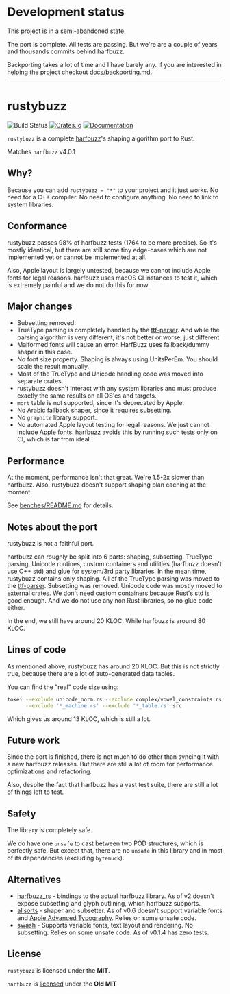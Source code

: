 # Development status

This project is in a semi-abandoned state.

The port is complete. All tests are passing. But we're are a couple of years and thousands commits
behind harfbuzz.

Backporting takes a lot of time and I have barely any.
If you are interested in helping the project checkout
[docs/backporting.md](./docs/backporting.md).

---

# rustybuzz
![Build Status](https://github.com/RazrFalcon/rustybuzz/workflows/Rust/badge.svg)
[![Crates.io](https://img.shields.io/crates/v/rustybuzz.svg)](https://crates.io/crates/rustybuzz)
[![Documentation](https://docs.rs/rustybuzz/badge.svg)](https://docs.rs/rustybuzz)

`rustybuzz` is a complete [harfbuzz](https://github.com/harfbuzz/harfbuzz)'s
shaping algorithm port to Rust.

Matches `harfbuzz` v4.0.1

## Why?

Because you can add `rustybuzz = "*"` to your project and it just works.
No need for a C++ compiler. No need to configure anything. No need to link to system libraries.

## Conformance

rustybuzz passes 98% of harfbuzz tests (1764 to be more precise).
So it's mostly identical, but there are still some tiny edge-cases which
are not implemented yet or cannot be implemented at all.

Also, Apple layout is largely untested, because we cannot include Apple fonts for legal reasons.
harfbuzz uses macOS CI instances to test it, which is extremely painful
and we do not do this for now.

## Major changes

- Subsetting removed.
- TrueType parsing is completely handled by the
  [ttf-parser](https://github.com/RazrFalcon/ttf-parser).
  And while the parsing algorithm is very different, it's not better or worse, just different.
- Malformed fonts will cause an error. HarfBuzz uses fallback/dummy shaper in this case.
- No font size property. Shaping is always using UnitsPerEm. You should scale the result manually.
- Most of the TrueType and Unicode handling code was moved into separate crates.
- rustybuzz doesn't interact with any system libraries and must produce exactly the same
  results on all OS'es and targets.
- `mort` table is not supported, since it's deprecated by Apple.
- No Arabic fallback shaper, since it requires subsetting.
- No `graphite` library support.
- No automated Apple layout testing for legal reasons. We just cannot include Apple fonts.
  harfbuzz avoids this by running such tests only on CI, which is far from ideal.

## Performance

At the moment, performance isn't that great. We're 1.5-2x slower than harfbuzz.
Also, rustybuzz doesn't support shaping plan caching at the moment.

See [benches/README.md](./benches/README.md) for details.

## Notes about the port

rustybuzz is not a faithful port.

harfbuzz can roughly be split into 6 parts: shaping, subsetting, TrueType parsing,
Unicode routines, custom containers and utilities (harfbuzz doesn't use C++ std)
and glue for system/3rd party libraries. In the mean time, rustybuzz contains only shaping.
All of the TrueType parsing was moved to the [ttf-parser](https://github.com/RazrFalcon/ttf-parser).
Subsetting was removed. Unicode code was mostly moved to external crates.
We don't need custom containers because Rust's std is good enough.
And we do not use any non Rust libraries, so no glue code either.

In the end, we still have around 20 KLOC. While harfbuzz is around 80 KLOC.

## Lines of code

As mentioned above, rustybuzz has around 20 KLOC. But this is not strictly true,
because there are a lot of auto-generated data tables.

You can find the "real" code size using:

```sh
tokei --exclude unicode_norm.rs --exclude complex/vowel_constraints.rs \
      --exclude '*_machine.rs' --exclude '*_table.rs' src
```

Which gives us around 13 KLOC, which is still a lot.

## Future work

Since the port is finished, there is not much to do other than syncing it with
a new harfbuzz releases.
But there are still a lot of room for performance optimizations and refactoring.

Also, despite the fact that harfbuzz has a vast test suite, there are still a lot of
things left to test.

## Safety

The library is completely safe.

We do have one `unsafe` to cast between two POD structures, which is perfectly safe.
But except that, there are no `unsafe` in this library and in most of its dependencies
(excluding `bytemuck`).

## Alternatives

- [harfbuzz_rs](https://crates.io/crates/harfbuzz_rs) - bindings to the actual harfbuzz library.
  As of v2 doesn't expose subsetting and glyph outlining, which harfbuzz supports.
- [allsorts](https://github.com/yeslogic/allsorts) - shaper and subsetter.
  As of v0.6 doesn't support variable fonts and
  [Apple Advanced Typography](https://developer.apple.com/fonts/TrueType-Reference-Manual/RM06/Chap6AATIntro.html).
  Relies on some unsafe code.
- [swash](https://github.com/dfrg/swash) - Supports variable fonts, text layout and rendering.
  No subsetting. Relies on some unsafe code. As of v0.1.4 has zero tests.

## License

`rustybuzz` is licensed under the **MIT**.

`harfbuzz` is [licensed](https://github.com/harfbuzz/harfbuzz/blob/master/COPYING) under the **Old MIT**
